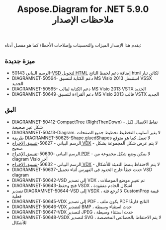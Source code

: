 ﻿---
title: Aspose.Diagram for .NET 5.9.0 ملاحظات الإصدار
type: docs
weight: 10
url: /ar/net/aspose-diagram-for-net-5-9-0-release-notes/
---
يقدم هذا الإصدار الميزات والتحسينات وإصلاحات الأخطاء كما هو مفصل أدناه:
## **ميزة جديدة**
- الرسم البياني 50143-[VSD لتحويل HTML](https://docs.aspose.com/diagram/net/convert-visio-to-html/) إضافة دعم لحفظ الناتج html لكائن تيار
- DIAGRAMNET-50564- دعم الكتابة لتنسيق MS Visio استنسل 2013 VSSX الجديد
- DIAGRAMNET-50565- دعم الكتابة لقالب MS Visio 2013 VSTX الجديد
- DIAGRAMNET-50649-دعم القراءة لتنسيق MS Visio قالب 2013 VSTX الجديد
## **البق**
- DIAGRAMNET-50412-CompactTree (RightThenDown) - نقاط الاتصال لكل شكل غير صحيحة
- DIAGRAMNET-50413-Diagram. لا يغير أسلوب التخطيط تخطيط جميع الصفحات
- طريقة DIAGRAMNET-50625-Shape.gluedShapes لا تعمل كما هو متوقع
- الرسم البياني - 50627-[تنسيق الإخراج VDX](https://docs.aspose.com/diagram/net/convert-visio-to-other-files/) - لا يتم عرض شكل المجموعة بشكل صحيح
- الرسم البياني -50630-[تنسيق الإخراج PDF](https://docs.aspose.com/diagram/net/convert-visio-to-pdf/) - لا يمكن وضع شكل مجموعة من diagram Visio آخر
- الرسم البياني - 50632-[تنسيق الإخراج VDX](https://docs.aspose.com/diagram/net/convert-visio-to-other-files/) - لا يتم الاحتفاظ بنمط التعبئة للأشكال
- DIAGRAMNET-50637-حدث خطأ خارج الحدود في الفهرس أثناء تحميل VSD diagram
- DIAGRAMNET-50642-VSD إلى تصدير VDX ، تم تغيير موضع الموصلات
- DIAGRAMNET-50643-فتح وحفظ VSDX ، أشكال الخادم مفقودة
- تصدير DIAGRAMNET-50644-VSD إلى VSDX ، لا تُرجع فئة CustomProp قيمة فعلية
- DIAGRAMNET-50645-VDX إلى تصدير PDF ، يكون ملف PDF الناتج فارغًا
- DIAGRAMNET-50646-VDX لتصدير BMP ، حدث استثناء وسيطة
- DIAGRAMNET-50647-VDX لتصدير JPEG ، حدث استثناء وسيطة
- DIAGRAMNET-50648-VSDX لتصدير SVG ، لا يتم الاحتفاظ بالخصائص المخصصة للأشكال
